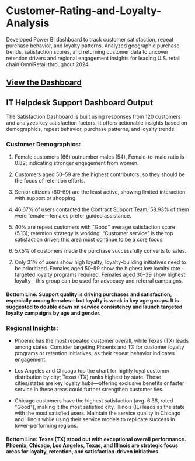 # Customer-Rating-and-Loyalty-Analysis
Developed Power BI dashboard to track customer satisfaction, repeat purchase behavior, and loyalty patterns. Analyzed geographic purchase trends, satisfaction scores, and returning customer data to uncover retention drivers and regional engagement insights for leading U.S. retail chain OmniRetail throughout 2024.

## [View the Dashboard](https://app.powerbi.com/view?r=eyJrIjoiNTU0NGMzODktZjQzZC00ZThhLTkwZjYtYjg1MWNiMjVkZmI5IiwidCI6IjQ2NTRiNmYxLTBlNDctNDU3OS1hOGExLTAyZmU5ZDk0M2M3YiIsImMiOjl9)






## IT Helpdesk Support Dashboard Output
The Satisfaction Dashboard is built using responses from 120 customers and analyzes key satisfaction factors.
It offers actionable insights based on demographics, repeat behavior, purchase patterns, and loyalty trends.

### Customer Demographics:

1. Female customers (66) outnumber males (54), Female-to-male ratio is 0.82; indicating stronger engagement from women.

2. Customers aged 50–59 are the highest contributors, so they should be the focus of retention efforts.
3. Senior citizens (60–69) are the least active, showing limited interaction with support or shopping.
4. 46.67% of users contacted the Contract Support Team; 58.93% of them were female—females prefer guided assistance.
5. 40% are repeat customers with "Good" average satisfaction score (5.13); retention strategy is working. “Customer service” is the top satisfaction driver; this area must continue to be a core focus.
6. 57.5% of customers made the purchase successfully converts to sales.
7. Only 31% of users show high loyalty; loyalty-building initiatives need to be prioritized. Females aged 50–59 show the highest low loyalty rate - targeted loyalty programs required. Females aged 30–39 show highest loyalty—this group can be used for advocacy and referral campaigns.

#### Bottom Line: Support quality is driving purchases and satisfaction, especially among females—but loyalty is weak in key age groups. It is suggested to double down on service consistency and launch targeted loyalty campaigns by age and gender.



### Regional Insights:

- Phoenix has the most repeated customer overall, while Texas (TX) leads among states. Consider targeting Phoenix and TX for customer loyalty programs or retention initiatives, as their repeat behavior indicates engagement.

- Los Angeles and Chicago top the chart for highly loyal customer distribution by city; Texas (TX) ranks highest by state. These cities/states are key loyalty hubs—offering exclusive benefits or faster service in these areas could further strengthen customer ties.

- Chicago customers have the highest satisfaction (avg. 6.36, rated "Good"), making it the most satisfied city. Illinois (IL) leads as the state with the most satisfied users. Maintain the service quality in Chicago and Illinois while using their service models to replicate success in lower-performing regions.

#### Bottom Line: Texas (TX) stood out with exceptional overall performance. Phoenix, Chicago, Los Angeles, Texas, and Illinois are strategic focus areas for loyalty, retention, and satisfaction-driven initiatives.


